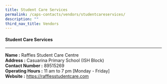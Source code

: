 ```yaml
---
title: Student Care Services
permalink: /caps-contacts/vendors/studentcareservices/
description: ""
third_nav_title: Vendors
---
```

#### Student Care Services
---
**Name :** Raffles Student Care Centre 
<br>
**Address :** Casuarina Primary School (ISH Block)
<br>
**Contact Number :** 89515269 
<br>
**Operating Hours :**  11 am to 7 pm [Monday - Friday]
<br>
**Website :** https://rafflesstudentcare.com